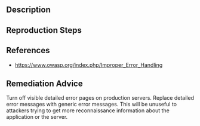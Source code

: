 ## Description


## Reproduction Steps


## References

- https://www.owasp.org/index.php/Improper_Error_Handling


## Remediation Advice

Turn off visible detailed error pages on production servers. Replace detailed error messages with generic error messages. This will be unuseful to attackers trying to get more reconnaissance information about the application or the server.


